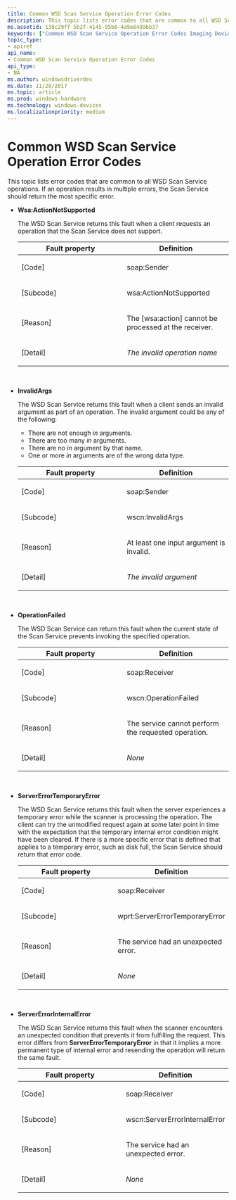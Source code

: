 ```yaml
---
title: Common WSD Scan Service Operation Error Codes
description: This topic lists error codes that are common to all WSD Scan Service operations.
ms.assetid: 138c29ff-5b2f-4145-95b0-4a9e8489bb37
keywords: ["Common WSD Scan Service Operation Error Codes Imaging Devices"]
topic_type:
- apiref
api_name:
- Common WSD Scan Service Operation Error Codes
api_type:
- NA
ms.author: windowsdriverdev
ms.date: 11/28/2017
ms.topic: article
ms.prod: windows-hardware
ms.technology: windows-devices
ms.localizationpriority: medium
---
```


# Common WSD Scan Service Operation Error Codes


This topic lists error codes that are common to all WSD Scan Service operations. If an operation results in multiple errors, the Scan Service should return the most specific error.

-   **Wsa:ActionNotSupported**

    The WSD Scan Service returns this fault when a client requests an operation that the Scan Service does not support.

    <table>
    <colgroup>
    <col width="50%" />
    <col width="50%" />
    </colgroup>
    <thead>
    <tr class="header">
    <th>Fault property</th>
    <th>Definition</th>
    </tr>
    </thead>
    <tbody>
    <tr class="odd">
    <td><p>[Code]</p></td>
    <td><p>soap:Sender</p></td>
    </tr>
    <tr class="even">
    <td><p>[Subcode]</p></td>
    <td><p>wsa:ActionNotSupported</p></td>
    </tr>
    <tr class="odd">
    <td><p>[Reason]</p></td>
    <td><p>The [wsa:action] cannot be processed at the receiver.</p></td>
    </tr>
    <tr class="even">
    <td><p>[Detail]</p></td>
    <td><p><em>The invalid operation name</em></p></td>
    </tr>
    </tbody>
    </table>

     

-   **InvalidArgs**

    The WSD Scan Service returns this fault when a client sends an invalid argument as part of an operation. The invalid argument could be any of the following:

    -   There are not enough *in* arguments.
    -   There are too many *in* arguments.
    -   There are no *in* argument by that name.
    -   One or more *in* arguments are of the wrong data type.

    <table>
    <colgroup>
    <col width="50%" />
    <col width="50%" />
    </colgroup>
    <thead>
    <tr class="header">
    <th>Fault property</th>
    <th>Definition</th>
    </tr>
    </thead>
    <tbody>
    <tr class="odd">
    <td><p>[Code]</p></td>
    <td><p>soap:Sender</p></td>
    </tr>
    <tr class="even">
    <td><p>[Subcode]</p></td>
    <td><p>wscn:InvalidArgs</p></td>
    </tr>
    <tr class="odd">
    <td><p>[Reason]</p></td>
    <td><p>At least one input argument is invalid.</p></td>
    </tr>
    <tr class="even">
    <td><p>[Detail]</p></td>
    <td><p><em>The invalid argument</em></p></td>
    </tr>
    </tbody>
    </table>

     

-   **OperationFailed**

    The WSD Scan Service can return this fault when the current state of the Scan Service prevents invoking the specified operation.

    <table>
    <colgroup>
    <col width="50%" />
    <col width="50%" />
    </colgroup>
    <thead>
    <tr class="header">
    <th>Fault property</th>
    <th>Definition</th>
    </tr>
    </thead>
    <tbody>
    <tr class="odd">
    <td><p>[Code]</p></td>
    <td><p>soap:Receiver</p></td>
    </tr>
    <tr class="even">
    <td><p>[Subcode]</p></td>
    <td><p>wscn:OperationFailed</p></td>
    </tr>
    <tr class="odd">
    <td><p>[Reason]</p></td>
    <td><p>The service cannot perform the requested operation.</p></td>
    </tr>
    <tr class="even">
    <td><p>[Detail]</p></td>
    <td><p><em>None</em></p></td>
    </tr>
    </tbody>
    </table>

     

-   **ServerErrorTemporaryError**

    The WSD Scan Service returns this fault when the server experiences a temporary error while the scanner is processing the operation. The client can try the unmodified request again at some later point in time with the expectation that the temporary internal error condition might have been cleared. If there is a more specific error that is defined that applies to a temporary error, such as disk full, the Scan Service should return that error code.

    <table>
    <colgroup>
    <col width="50%" />
    <col width="50%" />
    </colgroup>
    <thead>
    <tr class="header">
    <th>Fault property</th>
    <th>Definition</th>
    </tr>
    </thead>
    <tbody>
    <tr class="odd">
    <td><p>[Code]</p></td>
    <td><p>soap:Receiver</p></td>
    </tr>
    <tr class="even">
    <td><p>[Subcode]</p></td>
    <td><p>wprt:ServerErrorTemporaryError</p></td>
    </tr>
    <tr class="odd">
    <td><p>[Reason]</p></td>
    <td><p>The service had an unexpected error.</p></td>
    </tr>
    <tr class="even">
    <td><p>[Detail]</p></td>
    <td><p><em>None</em></p></td>
    </tr>
    </tbody>
    </table>

     

-   **ServerErrorInternalError**

    The WSD Scan Service returns this fault when the scanner encounters an unexpected condition that prevents it from fulfilling the request. This error differs from **ServerErrorTemporaryError** in that it implies a more permanent type of internal error and resending the operation will return the same fault.

    <table>
    <colgroup>
    <col width="50%" />
    <col width="50%" />
    </colgroup>
    <thead>
    <tr class="header">
    <th>Fault property</th>
    <th>Definition</th>
    </tr>
    </thead>
    <tbody>
    <tr class="odd">
    <td><p>[Code]</p></td>
    <td><p>soap:Receiver</p></td>
    </tr>
    <tr class="even">
    <td><p>[Subcode]</p></td>
    <td><p>wscn:ServerErrorInternalError</p></td>
    </tr>
    <tr class="odd">
    <td><p>[Reason]</p></td>
    <td><p>The service had an unexpected error.</p></td>
    </tr>
    <tr class="even">
    <td><p>[Detail]</p></td>
    <td><p><em>None</em></p></td>
    </tr>
    </tbody>
    </table>

     

 

 





